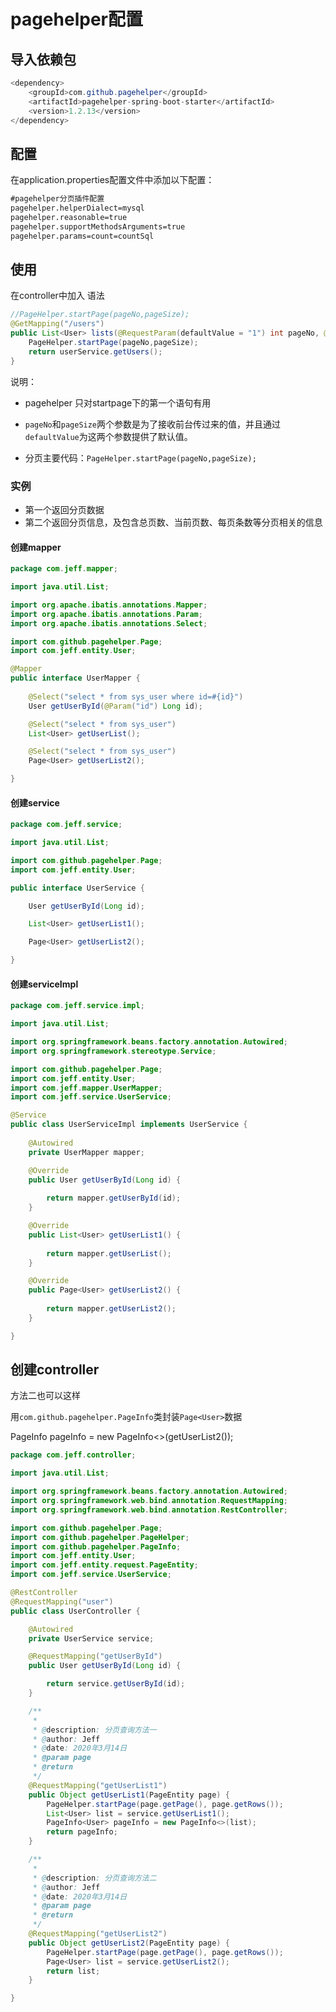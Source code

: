 

# pagehelper配置

## 导入依赖包

```java
<dependency>
	<groupId>com.github.pagehelper</groupId>
	<artifactId>pagehelper-spring-boot-starter</artifactId>
	<version>1.2.13</version>
</dependency>
```

## 配置

在application.properties配置文件中添加以下配置：

```xml
#pagehelper分页插件配置
pagehelper.helperDialect=mysql
pagehelper.reasonable=true
pagehelper.supportMethodsArguments=true
pagehelper.params=count=countSql
```

## 使用

在controller中加入 语法

```java
//PageHelper.startPage(pageNo,pageSize);
@GetMapping("/users")
public List<User> lists(@RequestParam(defaultValue = "1") int pageNo, @RequestParam(defaultValue = "10") int pageSize) {
    PageHelper.startPage(pageNo,pageSize);
    return userService.getUsers();
}
```

说明：

- pagehelper 只对startpage下的第一个语句有用

- `pageNo`和`pageSize`两个参数是为了接收前台传过来的值，并且通过`defaultValue`为这两个参数提供了默认值。
- 分页主要代码：`PageHelper.startPage(pageNo,pageSize);`

### 实例

- 第一个返回分页数据
- 第二个返回分页信息，及包含总页数、当前页数、每页条数等分页相关的信息

#### 创建mapper

```java
package com.jeff.mapper;

import java.util.List;

import org.apache.ibatis.annotations.Mapper;
import org.apache.ibatis.annotations.Param;
import org.apache.ibatis.annotations.Select;

import com.github.pagehelper.Page;
import com.jeff.entity.User;

@Mapper
public interface UserMapper {
	
	@Select("select * from sys_user where id=#{id}")
    User getUserById(@Param("id") Long id);

	@Select("select * from sys_user")
	List<User> getUserList();

	@Select("select * from sys_user")
	Page<User> getUserList2();

}
```

#### 创建service

```java
package com.jeff.service;

import java.util.List;

import com.github.pagehelper.Page;
import com.jeff.entity.User;

public interface UserService {

	User getUserById(Long id);

	List<User> getUserList1();

	Page<User> getUserList2();

}
```
#### 创建serviceImpl

```java
package com.jeff.service.impl;

import java.util.List;

import org.springframework.beans.factory.annotation.Autowired;
import org.springframework.stereotype.Service;

import com.github.pagehelper.Page;
import com.jeff.entity.User;
import com.jeff.mapper.UserMapper;
import com.jeff.service.UserService;

@Service
public class UserServiceImpl implements UserService {
	
	@Autowired
	private UserMapper mapper;

	@Override
	public User getUserById(Long id) {
		
		return mapper.getUserById(id);
	}

	@Override
	public List<User> getUserList1() {
		
		return mapper.getUserList();
	}

	@Override
	public Page<User> getUserList2() {
		
		return mapper.getUserList2();
	}

}
```

## 创建controller

方法二也可以这样

用`com.github.pagehelper.PageInfo`类封装`Page<User>`数据

PageInfo<User> pageInfo = new PageInfo<>(getUserList2());



```java
package com.jeff.controller;

import java.util.List;

import org.springframework.beans.factory.annotation.Autowired;
import org.springframework.web.bind.annotation.RequestMapping;
import org.springframework.web.bind.annotation.RestController;

import com.github.pagehelper.Page;
import com.github.pagehelper.PageHelper;
import com.github.pagehelper.PageInfo;
import com.jeff.entity.User;
import com.jeff.entity.request.PageEntity;
import com.jeff.service.UserService;

@RestController
@RequestMapping("user")
public class UserController {

	@Autowired
	private UserService service;

	@RequestMapping("getUserById")
	public User getUserById(Long id) {

		return service.getUserById(id);
	}

	/**
	 * 
	 * @description: 分页查询方法一
	 * @author: Jeff
	 * @date: 2020年3月14日
	 * @param page
	 * @return
	 */
	@RequestMapping("getUserList1")
	public Object getUserList1(PageEntity page) {
		PageHelper.startPage(page.getPage(), page.getRows());
		List<User> list = service.getUserList1();
		PageInfo<User> pageInfo = new PageInfo<>(list);
		return pageInfo;
	}

	/**
	 * 
	 * @description: 分页查询方法二
	 * @author: Jeff
	 * @date: 2020年3月14日
	 * @param page
	 * @return
	 */
	@RequestMapping("getUserList2")
	public Object getUserList2(PageEntity page) {
		PageHelper.startPage(page.getPage(), page.getRows());
		Page<User> list = service.getUserList2();
		return list;
	}

}

```

